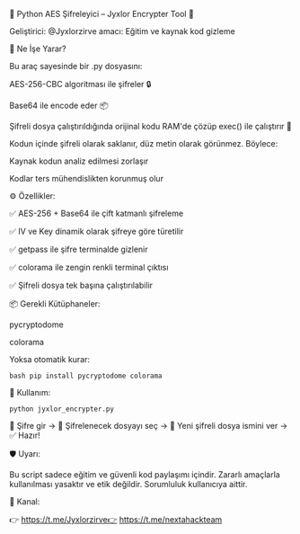 

🔐 Python AES Şifreleyici – Jyxlor Encrypter Tool 📜

Geliştirici: @Jyxlorzirve amacı: Eğitim ve kaynak kod gizleme

🎯 Ne İşe Yarar?

Bu araç sayesinde bir .py dosyasını:

AES-256-CBC algoritması ile şifreler 🔒

Base64 ile encode eder 📦

Şifreli dosya çalıştırıldığında orijinal kodu RAM'de çözüp exec() ile çalıştırır 🧠

Kodun içinde şifreli olarak saklanır, düz metin olarak görünmez. Böylece:

Kaynak kodun analiz edilmesi zorlaşır

Kodlar ters mühendislikten korunmuş olur

⚙️ Özellikler:

✅ AES-256 + Base64 ile çift katmanlı şifreleme

✅ IV ve Key dinamik olarak şifreye göre türetilir

✅ getpass ile şifre terminalde gizlenir

✅ colorama ile zengin renkli terminal çıktısı

✅ Şifreli dosya tek başına çalıştırılabilir

📦 Gerekli Kütüphaneler:

pycryptodome

colorama

Yoksa otomatik kurar:

```bash pip install pycryptodome colorama ```

🚀 Kullanım:

```python jyxlor_encrypter.py```

🔑 Şifre gir → 🔎 Şifrelenecek dosyayı seç → 💾 Yeni şifreli dosya ismini ver → ✅ Hazır!

🛡️ Uyarı:

Bu script sadece eğitim ve güvenli kod paylaşımı içindir. Zararlı amaçlarla kullanılması yasaktır ve etik değildir. Sorumluluk kullanıcıya aittir.

📎 Kanal:

👉 https://t.me/Jyxlorzirve👉 https://t.me/nextahackteam

